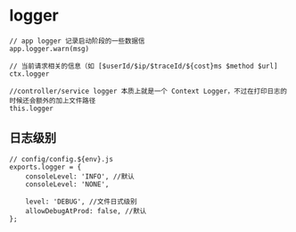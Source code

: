 # logger

    // app logger 记录启动阶段的一些数据信
    app.logger.warn(msg)

    // 当前请求相关的信息（如 [$userId/$ip/$traceId/${cost}ms $method $url]
    ctx.logger 

    //controller/service logger 本质上就是一个 Context Logger，不过在打印日志的时候还会额外的加上文件路径
    this.logger

## 日志级别

    // config/config.${env}.js
    exports.logger = {
        consoleLevel: 'INFO', //默认
        consoleLevel: 'NONE',

        level: 'DEBUG', //文件日式级别
        allowDebugAtProd: false, //默认
    };
